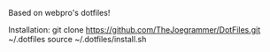 Based on webpro's dotfiles!

Installation:
git clone https://github.com/TheJoegrammer/DotFiles.git ~/.dotfiles
source ~/.dotfiles/install.sh
